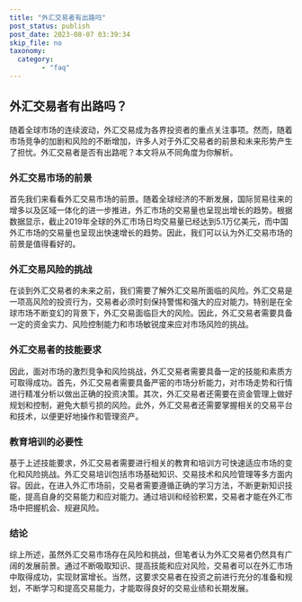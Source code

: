 ```yaml
---
title: "外汇交易者有出路吗"
post_status: publish
post_date: 2023-08-07 03:39:34
skip_file: no
taxonomy:
  category:
        - "faq"
---
```


## 外汇交易者有出路吗？

随着全球市场的连续波动，外汇交易成为各界投资者的重点关注事项。然而，随着市场竞争的加剧和风险的不断增加，许多人对于外汇交易者的前景和未来形势产生了担忧。外汇交易者是否有出路呢？本文将从不同角度为你解析。

### 外汇交易市场的前景

首先我们来看看外汇交易市场的前景。随着全球经济的不断发展，国际贸易往来的增多以及区域一体化的进一步推进，外汇市场的交易量也呈现出增长的趋势。根据数据显示，截止2019年全球的外汇市场日均交易量已经达到5.1万亿美元，而中国外汇市场的交易量也呈现出快速增长的趋势。因此，我们可以认为外汇交易市场的前景是值得看好的。

### 外汇交易风险的挑战

在谈到外汇交易者的未来之前，我们需要了解外汇交易所面临的风险。外汇交易是一项高风险的投资行为，交易者必须时刻保持警惕和强大的应对能力。特别是在全球市场不断变幻的背景下，外汇交易面临巨大的风险。因此，外汇交易者需要具备一定的资金实力、风险控制能力和市场敏锐度来应对市场风险的挑战。

### 外汇交易者的技能要求

因此，面对市场的激烈竞争和风险挑战，外汇交易者需要具备一定的技能和素质方可取得成功。首先，外汇交易者需要具备严密的市场分析能力，对市场走势和行情进行精准分析以做出正确的投资决策。其次，外汇交易者还需要在资金管理上做好规划和控制，避免大额亏损的风险。此外，外汇交易者还需要掌握相关的交易平台和技术，以便更好地操作和管理资产。

### 教育培训的必要性

基于上述技能要求，外汇交易者需要进行相关的教育和培训方可快速适应市场的变化和风险挑战。外汇交易培训包括市场基础知识、交易技术和风险管理等多方面内容。因此，在进入外汇市场前，交易者需要遵循正确的学习方法，不断更新知识技能，提高自身的交易能力和应对能力。通过培训和经验积累，交易者才能在外汇市场中把握机会、规避风险。

### 结论

综上所述，虽然外汇交易市场存在风险和挑战，但笔者认为外汇交易者仍然具有广阔的发展前景。通过不断吸取知识、提高技能和应对风险，交易者可以在外汇市场中取得成功，实现财富增长。当然，这要求交易者在投资之前进行充分的准备和规划，不断学习和提高交易能力，才能取得良好的交易业绩和长期发展。
